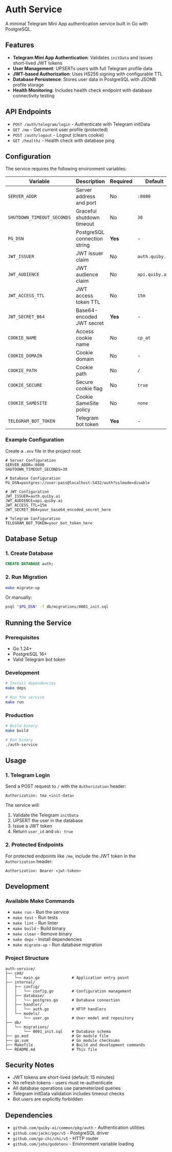 # Auth Service

A minimal Telegram Mini App authentication service built in Go with PostgreSQL.

## Features

- **Telegram Mini App Authentication**: Validates `initData` and issues short-lived JWT tokens
- **User Management**: UPSERTs users with full Telegram profile data
- **JWT-based Authorization**: Uses HS256 signing with configurable TTL
- **Database Persistence**: Stores user data in PostgreSQL with JSONB profile storage
- **Health Monitoring**: Includes health check endpoint with database connectivity testing

## API Endpoints

- `POST /auth/telegram/login` - Authenticate with Telegram initData
- `GET /me` - Get current user profile (protected)
- `POST /auth/logout` - Logout (clears cookie)
- `GET /healthz` - Health check with database ping

## Configuration

The service requires the following environment variables:

| Variable | Description | Required | Default |
|----------|-------------|----------|---------|
| `SERVER_ADDR` | Server address and port | No | `:8080` |
| `SHUTDOWN_TIMEOUT_SECONDS` | Graceful shutdown timeout | No | `30` |
| `PG_DSN` | PostgreSQL connection string | **Yes** | - |
| `JWT_ISSUER` | JWT issuer claim | No | `auth.quiby.ai` |
| `JWT_AUDIENCE` | JWT audience claim | No | `api.quiby.ai` |
| `JWT_ACCESS_TTL` | JWT access token TTL | No | `15m` |
| `JWT_SECRET_B64` | Base64-encoded JWT secret | **Yes** | - |
| `COOKIE_NAME` | Access cookie name | No | `cp_at` |
| `COOKIE_DOMAIN` | Cookie domain | No | - |
| `COOKIE_PATH` | Cookie path | No | `/` |
| `COOKIE_SECURE` | Secure cookie flag | No | `true` |
| `COOKIE_SAMESITE` | Cookie SameSite policy | No | `none` |
| `TELEGRAM_BOT_TOKEN` | Telegram bot token | **Yes** | - |

### Example Configuration

Create a `.env` file in the project root:

```env
# Server Configuration
SERVER_ADDR=:8080
SHUTDOWN_TIMEOUT_SECONDS=30

# Database Configuration
PG_DSN=postgres://user:pass@localhost:5432/auth?sslmode=disable

# JWT Configuration
JWT_ISSUER=auth.quiby.ai
JWT_AUDIENCE=api.quiby.ai
JWT_ACCESS_TTL=15m
JWT_SECRET_B64=your_base64_encoded_secret_here

# Telegram Configuration
TELEGRAM_BOT_TOKEN=your_bot_token_here
```

## Database Setup

### 1. Create Database

```sql
CREATE DATABASE auth;
```

### 2. Run Migration

```bash
make migrate-up
```

Or manually:

```bash
psql "$PG_DSN" -f db/migrations/0001_init.sql
```

## Running the Service

### Prerequisites

- Go 1.24+
- PostgreSQL 16+
- Valid Telegram bot token

### Development

```bash
# Install dependencies
make deps

# Run the service
make run
```

### Production

```bash
# Build binary
make build

# Run binary
./auth-service
```

## Usage

### 1. Telegram Login

Send a POST request to `/` with the `Authorization` header:

```
Authorization: tma <init-data>
```

The service will:
1. Validate the Telegram `initData`
2. UPSERT the user in the database
3. Issue a JWT token
4. Return `user_id` and `ok: true`

### 2. Protected Endpoints

For protected endpoints like `/me`, include the JWT token in the `Authorization` header:

```
Authorization: Bearer <jwt-token>
```

## Development

### Available Make Commands

- `make run` - Run the service
- `make test` - Run tests
- `make lint` - Run linter
- `make build` - Build binary
- `make clean` - Remove binary
- `make deps` - Install dependencies
- `make migrate-up` - Run database migration

### Project Structure

```
auth-service/
├── cmd/
│   └── main.go              # Application entry point
├── internal/
│   ├── config/
│   │   └── config.go        # Configuration management
│   ├── database/
│   │   └── postgres.go      # Database connection
│   ├── handler/
│   │   └── auth.go          # HTTP handlers
│   └── models/
│       └── user.go          # User model and repository
├── db/
│   └── migrations/
│       └── 0001_init.sql    # Database schema
├── go.mod                   # Go module file
├── go.sum                   # Go module checksums
├── Makefile                 # Build and development commands
└── README.md                # This file
```

## Security Notes

- JWT tokens are short-lived (default: 15 minutes)
- No refresh tokens - users must re-authenticate
- All database operations use parameterized queries
- Telegram initData validation includes timeout checks
- Bot users are explicitly forbidden

## Dependencies

- `github.com/quiby-ai/common/pkg/auth` - Authentication utilities
- `github.com/jackc/pgx/v5` - PostgreSQL driver
- `github.com/go-chi/chi/v5` - HTTP router
- `github.com/joho/godotenv` - Environment variable loading
